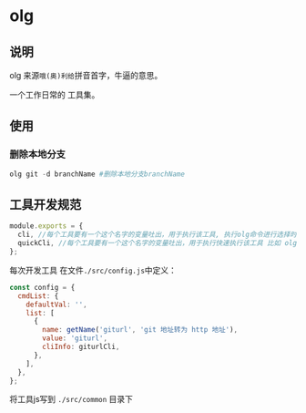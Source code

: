 # olg

## 说明
olg 来源`哦(奥)利给`拼音首字，牛逼的意思。

一个工作日常的 工具集。

## 使用

### 删除本地分支
```s
olg git -d branchName #删除本地分支branchName
```

## 工具开发规范
```js
module.exports = {
  cli, //每个工具要有一个这个名字的变量吐出，用于执行该工具, 执行olg命令进行选择时使用
  quickCli, //每个工具要有一个这个名字的变量吐出，用于执行快速执行该工具 比如 olg giturl https://npm.baidu.com/
};
```

每次开发工具 在文件`./src/config.js`中定义：
```js
const config = {
  cmdList: {
    defaultVal: '',
    list: [
      {
        name: getName('giturl', 'git 地址转为 http 地址'),
        value: 'giturl',
        cliInfo: giturlCli,
      },
    ],
  },
};
```

将工具js写到 `./src/common` 目录下